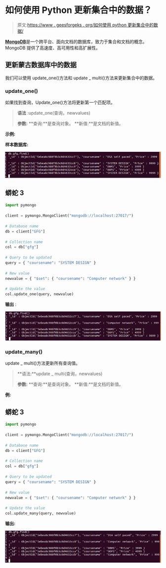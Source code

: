 # 如何使用 Python 更新集合中的数据？

> 原文:[https://www . geesforgeks . org/如何使用 python 更新集合中的数据/](https://www.geeksforgeeks.org/how-to-update-data-in-a-collection-using-python/)

[**MongoDB**](https://www.geeksforgeeks.org/mongodb-and-python/)是一个跨平台、面向文档的数据库，致力于集合和文档的概念。MongoDB 提供了高速度、高可用性和高扩展性。

## 更新蒙古数据库中的数据

我们可以使用 update_one()方法和 update _ multi()方法来更新集合中的数据。

### update_one()

如果找到查询，Update_one()方法将更新第一个匹配项。

> **语法** :update_one(查询，newvalues)
> 
> **参数:**
> **查询:**是查询对象。
> **新值:**是文档的新值。

**示例:**

**样本数据库:**

![](img/38f6ac94550c0334d88baddac3be04cc.png)

## 蟒蛇 3

```py
import pymongo

client = pymongo.MongoClient("mongodb://localhost:27017/")

# Database name
db = client["GFG"]

# Collection name
col = db["gfg"]

# Query to be updated
query = { "coursename": "SYSTEM DESIGN" }

# New value
newvalue = { "$set": { "coursename": "Computer network" } }

# Update the value
col.update_one(query, newvalue)
```

**输出** :

![](img/caecb3c09738bcbdb627fb219c5126f9.png)

### **update_many()**

update _ multi()方法更新所有查询值。

> **语法:**update _ multi(查询，newvalues)
> 
> **参数:**
> **查询:**是查询对象。
> **新值:**是文档的新值。

**例:**

## 蟒蛇 3

```py
import pymongo

client = pymongo.MongoClient("mongodb://localhost:27017/")

# Database name
db = client["GFG"]

# Collection name
col = db["gfg"]

# Query to be updated
query = { "coursename": "SYSTEM DESIGN" }

# New value
newvalue = { "$set": { "coursename": "Computer network" } }

# Update the value
col.update_many(query, newvalue)
```

**输出:**

![](img/b8601089a4d34acf6fa2723229c63cf7.png)